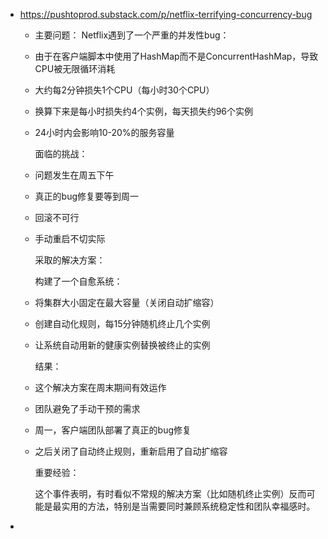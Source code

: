 - https://pushtoprod.substack.com/p/netflix-terrifying-concurrency-bug
	- 主要问题：
	  Netflix遇到了一个严重的并发性bug：
	- 由于在客户端脚本中使用了HashMap而不是ConcurrentHashMap，导致CPU被无限循环消耗
	- 大约每2分钟损失1个CPU（每小时30个CPU）
	- 换算下来是每小时损失约4个实例，每天损失约96个实例
	- 24小时内会影响10-20%的服务容量
	  
	  面临的挑战：
	- 问题发生在周五下午
	- 真正的bug修复要等到周一
	- 回滚不可行
	- 手动重启不切实际
	  
	  采取的解决方案：
	  
	  构建了一个自愈系统：
	- 将集群大小固定在最大容量（关闭自动扩缩容）
	- 创建自动化规则，每15分钟随机终止几个实例
	- 让系统自动用新的健康实例替换被终止的实例
	  
	  结果：
	- 这个解决方案在周末期间有效运作
	- 团队避免了手动干预的需求
	- 周一，客户端团队部署了真正的bug修复
	- 之后关闭了自动终止规则，重新启用了自动扩缩容
	  
	  重要经验：
	  
	  这个事件表明，有时看似不常规的解决方案（比如随机终止实例）反而可能是最实用的方法，特别是当需要同时兼顾系统稳定性和团队幸福感时。
-